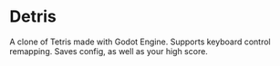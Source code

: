 # Detris

A clone of Tetris made with Godot Engine. Supports keyboard control remapping. Saves config, as well as your high score.
